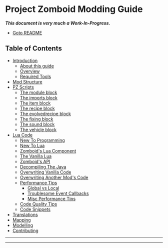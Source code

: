 # Project Zomboid Modding Guide
**_This document is very much a Work-In-Progress._**
* [Goto README](README.md)  

## Table of Contents
* [Introduction](README.md)
  * [About this guide](README.md#about-this-guide)  
  * [Overview](README.md#overview)  
  * [Required Tools](README.md#required-tools-software)
* [Mod Structure](Mod_Structure.md)
* [PZ Scripts](PZ_Scripts.md)  
  * [The module block](PZ_Scripts.md#the-module-block)  
  * [The imports block](PZ_Scripts.md#the-imports-block)  
  * [The item block](PZ_Scripts.md#the-item-block)  
  * [The recipe block](PZ_Scripts.md#the-recipe-block)  
  * [The evolvedrecipe block](PZ_Scripts.md#the-evolvedrecipe-block)  
  * [The fixing block](PZ_Scripts.md#the-fixing-block)  
  * [The sound block](PZ_Scripts.md#the-sound-block)  
  * [The vehicle block](PZ_Scripts.md#the-vehicle-block)  
* [Lua Code](Lua_Code.md)  
  * [New To Programming](Lua_Code.md#new-to-programming)  
  * [New To Lua](Lua_Code.md#new-to-lua)  
  * [Zomboid's Lua Component](Lua_Code.md#zomboids-lua-component)  
  * [The Vanilla Lua](Lua_Code.md#the-vanilla-lua)  
  * [Zomboid's API](Lua_Code.md#zomboid-api)  
  * [Decompiling The Java](Lua_Code.md#decompiling-the-java)  
  * [Overwriting Vanilla Code](Lua_Code.md#overwriting-vanilla-code)  
  * [Overwriting Another Mod's Code](Lua_Code.md#overwriting-another-mods-code-3rd-party-patching)  
  * [Performance Tips](Lua_Code.md#performance-tips)  
    * [Global vs Local]()
    * [Troublesome Event Callbacks]()
    * [Misc Performance Tips]()
  * [Code Quality Tips](Lua_Code.md#code-quality-tips)  
  * [Code Snippets](Lua_Code.md#code-snippets)  
* [Translations](Translations.md)  
* [Mapping](Mapping.md)  
* [Modelling](Modelling.md)  
* [Contributing](CONTRIBUTING.md)  

----------------------------------------------------------------------------------
----------------------------------------------------------------------------------
